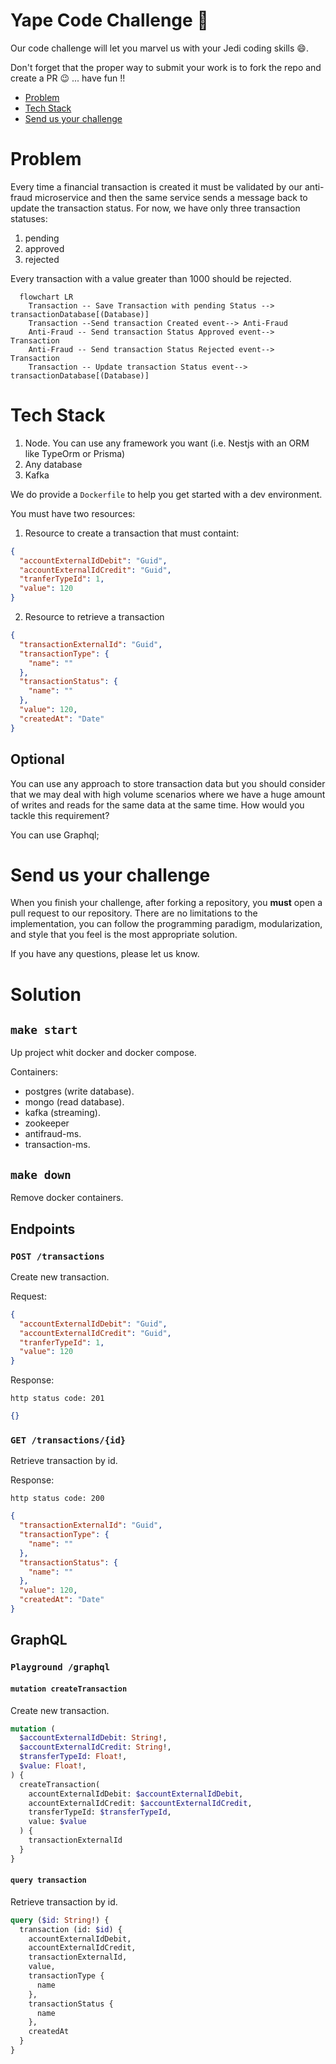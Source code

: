 # Yape Code Challenge :rocket:

Our code challenge will let you marvel us with your Jedi coding skills :smile:. 

Don't forget that the proper way to submit your work is to fork the repo and create a PR :wink: ... have fun !!

- [Problem](#problem)
- [Tech Stack](#tech_stack)
- [Send us your challenge](#send_us_your_challenge)

# Problem

Every time a financial transaction is created it must be validated by our anti-fraud microservice and then the same service sends a message back to update the transaction status.
For now, we have only three transaction statuses:

<ol>
  <li>pending</li>
  <li>approved</li>
  <li>rejected</li>  
</ol>

Every transaction with a value greater than 1000 should be rejected.

```mermaid
  flowchart LR
    Transaction -- Save Transaction with pending Status --> transactionDatabase[(Database)]
    Transaction --Send transaction Created event--> Anti-Fraud
    Anti-Fraud -- Send transaction Status Approved event--> Transaction
    Anti-Fraud -- Send transaction Status Rejected event--> Transaction
    Transaction -- Update transaction Status event--> transactionDatabase[(Database)]
```

# Tech Stack

<ol>
  <li>Node. You can use any framework you want (i.e. Nestjs with an ORM like TypeOrm or Prisma) </li>
  <li>Any database</li>
  <li>Kafka</li>    
</ol>

We do provide a `Dockerfile` to help you get started with a dev environment.

You must have two resources:

1. Resource to create a transaction that must containt:

```json
{
  "accountExternalIdDebit": "Guid",
  "accountExternalIdCredit": "Guid",
  "tranferTypeId": 1,
  "value": 120
}
```

2. Resource to retrieve a transaction

```json
{
  "transactionExternalId": "Guid",
  "transactionType": {
    "name": ""
  },
  "transactionStatus": {
    "name": ""
  },
  "value": 120,
  "createdAt": "Date"
}
```

## Optional

You can use any approach to store transaction data but you should consider that we may deal with high volume scenarios where we have a huge amount of writes and reads for the same data at the same time. How would you tackle this requirement?

You can use Graphql;

# Send us your challenge

When you finish your challenge, after forking a repository, you **must** open a pull request to our repository. There are no limitations to the implementation, you can follow the programming paradigm, modularization, and style that you feel is the most appropriate solution.

If you have any questions, please let us know.

# Solution

## `make start`

Up project whit docker and docker compose.

Containers:

- postgres (write database).
- mongo (read database).
- kafka (streaming).
- zookeeper
- antifraud-ms.
- transaction-ms.

## `make down`

Remove docker containers.

## Endpoints

### `POST /transactions`

Create new transaction.

Request:

```json
{
  "accountExternalIdDebit": "Guid",
  "accountExternalIdCredit": "Guid",
  "tranferTypeId": 1,
  "value": 120
}
```

Response:

```
http status code: 201
```

```json
{}
```

### `GET /transactions/{id}`

Retrieve transaction by id.

Response:

```
http status code: 200
```

```json
{
  "transactionExternalId": "Guid",
  "transactionType": {
    "name": ""
  },
  "transactionStatus": {
    "name": ""
  },
  "value": 120,
  "createdAt": "Date"
}
```

## GraphQL

### `Playground /graphql`

#### `mutation createTransaction`

Create new transaction.

```graphql
mutation (
  $accountExternalIdDebit: String!,
  $accountExternalIdCredit: String!,
  $transferTypeId: Float!,
  $value: Float!,
) {
  createTransaction(
    accountExternalIdDebit: $accountExternalIdDebit,
    accountExternalIdCredit: $accountExternalIdCredit,
    transferTypeId: $transferTypeId,
    value: $value
  ) {
    transactionExternalId
  }
}
```

#### `query transaction`

Retrieve transaction by id.

```graphql
query ($id: String!) {
  transaction (id: $id) {
    accountExternalIdDebit,
    accountExternalIdCredit,
    transactionExternalId,
    value,
    transactionType {
      name
    },
    transactionStatus {
      name
    },
    createdAt
  }
}
```
